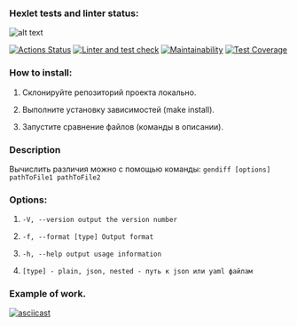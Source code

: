 ### Hexlet tests and linter status:
![alt text](https://i.ibb.co/m6LN1Nz/Difference-calculator-picture.png)

[![Actions Status](https://github.com/hawkprimarch/frontend-project-lvl2/workflows/hexlet-check/badge.svg)](https://github.com/hawkprimarch/frontend-project-lvl2/actions)
[![Linter and test check](https://github.com/hawkprimarch/frontend-project-lvl2/actions/workflows/node.js.yml/badge.svg)](https://github.com/hawkprimarch/frontend-project-lvl2/actions/workflows/node.js.yml)
[![Maintainability](https://api.codeclimate.com/v1/badges/a99a88d28ad37a79dbf6/maintainability)](https://codeclimate.com/github/codeclimate/codeclimate/maintainability) 
[![Test Coverage](https://api.codeclimate.com/v1/badges/31b2b490ed92a50eb640/test_coverage)](https://codeclimate.com/github/hawkprimarch/frontend-project-lvl2/test_coverage)

### How to install:

1. Склонируйте репозиторий проекта локально.

2. Выполните установку зависимостей (make install).

3. Запустите сравнение файлов (команды в описании).

### Description

Вычислить различия можно с помощью команды: `gendiff [options] pathToFile1 pathToFile2`

### Options: 
1.  ` -V, --version output the version number `

2. ` -f, --format [type] Output format `

3. ` -h, --help output usage information `

4. `[type] - plain, json, nested - путь к json или yaml файлам`

### **Example of work.**
[![asciicast](https://asciinema.org/a/E1ZvpWnYspBT7U8YpsvQjH4JC.svg)](https://asciinema.org/a/E1ZvpWnYspBT7U8YpsvQjH4JC)